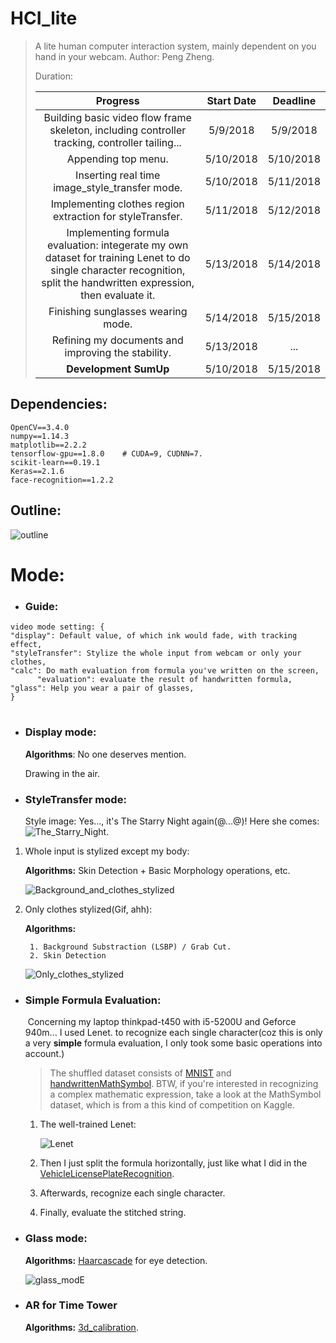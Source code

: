 # HCI_lite
> A lite human computer interaction system, mainly dependent on you hand in your webcam.
> Author: Peng Zheng.
>
> Duration: 
>
> |                           Progress                           | Start Date | Deadline  |
> | :----------------------------------------------------------: | :--------: | :-------: |
> | Building basic video flow frame skeleton, including controller tracking, controller tailing... |  5/9/2018  | 5/9/2018  |
> |                     Appending top menu.                      | 5/10/2018  | 5/10/2018 |
> |        Inserting real time image_style_transfer mode.        | 5/10/2018  | 5/11/2018 |
> |  Implementing clothes region extraction for styleTransfer.   | 5/11/2018  | 5/12/2018 |
> | Implementing formula evaluation: integerate my own dataset for training Lenet to do single character recognition, split the handwritten expression, then evaluate it. | 5/13/2018  | 5/14/2018 |
> |              Finishing sunglasses wearing mode.              | 5/14/2018  | 5/15/2018 |
> |      Refining my documents and improving the stability.      | 5/13/2018  |    ...    |
> |                    __Development SumUp__                     | 5/10/2018  | 5/15/2018 |



## Dependencies:

    OpenCV==3.4.0
    numpy==1.14.3
    matplotlib==2.2.2
    tensorflow-gpu==1.8.0    # CUDA=9, CUDNN=7.
    scikit-learn==0.19.1
    Keras==2.1.6
    face-recognition==1.2.2


## Outline:
![outline](./images/outline.svg)

# Mode:

- ### Guide:

```python3
video mode setting: {
"display": Default value, of which ink would fade, with tracking effect,
"styleTransfer": Stylize the whole input from webcam or only your clothes,
"calc": Do math evaluation from formula you've written on the screen,
      "evaluation": evaluate the result of handwritten formula,
"glass": Help you wear a pair of glasses,
}
```

# 

- ### Display mode:

  __Algorithms__: No one deserves mention.

  Drawing in the air.

- ### StyleTransfer mode:

  Style image: Yes..., it's The Starry Night again(@...@)! Here she comes:![The_Starry_Night](./images/theStarryNight.jpg).

1. Whole input is stylized except my body:

   __Algorithms:__ Skin Detection + Basic Morphology operations, etc.

   ![Background_and_clothes_stylized](./images/Background_and_clothes_stylized.png)

2. Only clothes stylized(Gif, ahh):

   __Algorithms:__ 

    	1. Background Substraction (LSBP) / Grab Cut.
    	2. Skin Detection

   ![Only_clothes_stylized](./images/Stylization.gif)

- ### Simple Formula Evaluation:

  ​	Concerning my laptop thinkpad-t450 with i5-5200U and Geforce 940m... I used Lenet. to recognize each single character(coz this is only a very **simple** formula evaluation, I only took some basic operations into account.)

  > The shuffled dataset consists of [MNIST](http://yann.lecun.com/exdb/mnist/) and [handwrittenMathSymbol](https://www.kaggle.com/xainano/handwrittenmathsymbols/). BTW, if you're interested in recognizing a complex mathematic expression, take a look at the MathSymbol dataset, which is from a this kind of competition on Kaggle.

  1. The well-trained Lenet:

     ![Lenet](./images/lenet_training.png)

  2. Then I just split the formula horizontally, just like what I did in the [VehicleLicensePlateRecognition](https://github.com/ZhengPeng7/Vehicle_License_Plate_Recognition).

  3. Afterwards, recognize each single character.

  4. Finally, evaluate the stitched string.

- ### Glass mode:

  __Algorithms:__ [Haarcascade](https://docs.opencv.org/trunk/d7/d8b/tutorial_py_face_detection.html) for eye detection.

  ![glass_modE](./images/glass_modE.gif)

- ### AR for Time Tower

  __Algorithms:__ [3d_calibration](https://docs.opencv.org/2.4/modules/calib3d/doc/camera_calibration_and_3d_reconstruction.html#solvepnp).
